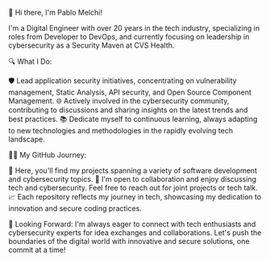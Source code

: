 👋 Hi there, I'm Pablo Melchi!

I'm a Digital Engineer with over 20 years in the tech industry, specializing in roles from Developer to DevOps, and currently focusing on leadership in cybersecurity as a Security Maven at CVS Health.

🔍 What I Do:

🛡️ Lead application security initiatives, concentrating on vulnerability management, Static Analysis, API security, and Open Source Component Management.
🌐 Actively involved in the cybersecurity community, contributing to discussions and sharing insights on the latest trends and best practices.
📚 Dedicate myself to continuous learning, always adapting to new technologies and methodologies in the rapidly evolving tech landscape.

👨‍💻 My GitHub Journey:

🧰 Here, you'll find my projects spanning a variety of software development and cybersecurity topics.
🤝 I'm open to collaboration and enjoy discussing tech and cybersecurity. Feel free to reach out for joint projects or tech talk.
📈 Each repository reflects my journey in tech, showcasing my dedication to innovation and secure coding practices.

🚀 Looking Forward:
I'm always eager to connect with tech enthusiasts and cybersecurity experts for idea exchanges and collaborations.
Let's push the boundaries of the digital world with innovative and secure solutions, one commit at a time!


<!---
pmelchi/pmelchi is a ✨ special ✨ repository because its `README.md` (this file) appears on your GitHub profile.
You can click the Preview link to take a look at your changes.
--->
